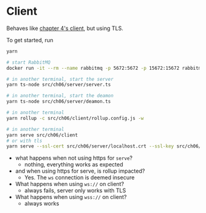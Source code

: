 # Client

Behaves like [chapter 4's client](../../ch04/client/README.md), but using TLS.

To get started, run

```bash
yarn

# start RabbitMQ
docker run -it --rm --name rabbitmq -p 5672:5672 -p 15672:15672 rabbitmq:3-management

# in another terminal, start the server
yarn ts-node src/ch06/server/server.ts

# in another terminal, start the deamon
yarn ts-node src/ch06/server/deamon.ts

# in another terminal
yarn rollup -c src/ch06/client/rollup.config.js -w

# in another terminal
yarn serve src/ch06/client
# or with tls
yarn serve --ssl-cert src/ch06/server/localhost.crt --ssl-key src/ch06/server/localhost.key src/ch06/client
```

* what happens when not using https for `serve`?
  * nothing, everything works as expected
* and when using https for serve, is rollup impacted?
  * Yes. The `ws` connection is deemed insecure
* What happens when using `ws://` on client?
  * always fails, server only works with TLS
* What happens when using `wss://` on client?
  * always works